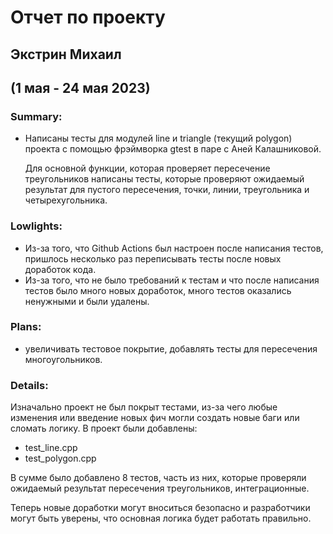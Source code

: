 # Отчет по проекту
## Экстрин Михаил
## (1 мая - 24 мая 2023)

### Summary:

- Написаны тесты для модулей line и triangle (текущий polygon) проекта с
  помощью фрэймворка gtest в паре с Аней Калашниковой.

  Для основной функции, которая проверяет пересечение треугольников
  написаны тесты, которые проверяют ожидаемый результат для пустого
  пересечения, точки, линии, треугольника и четырехугольника.

### Lowlights:

- Из-за того, что Github Actions был настроен после написания тестов,
  пришлось несколько раз переписывать тесты после новых доработок кода.
- Из-за того, что не было требований к тестам и что после написания тестов
  было много новых доработок, много тестов оказались ненужными и были
  удалены.

### Plans:

- увеличивать тестовое покрытие, добавлять тесты для пересечения
  многоугольников.

### Details:

Изначально проект не был покрыт тестами, из-за чего любые изменения или
введение новых фич могли создать новые баги или сломать логику.
В проект были добавлены:

- test_line.cpp
- test_polygon.cpp

В сумме было добавлено 8 тестов, часть из них, которые проверяли
ожидаемый результат пересечения треугольников, интеграционные.

Теперь новые доработки могут вноситься безопасно и разработчики могут быть
уверены, что основная логика будет работать правильно.

